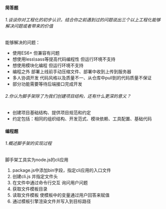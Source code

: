 #### 简答题

###### 1.谈谈你对工程化的初步认识，结合你之前遇到过的问题说出三个以上工程化能够解决问题或者带来的价值

能够解决的问题：
- 使用ES6+ 但兼容有问题
- 想使用less\sass等提高代码编程性 但运行环境不支持
- 想使用模块化编程 但运行环境不支持
- 编程之外 部署上线前手动压缩文件、部署中收到上传到服务器
- 多人协调开发 代码风格以及质量不一、从仓库中pull到的代码质量不保证
- 部分功能需要等待后端接口完成开发

###### 2.你认为脚手架除了为我们创建项目结构，还有什么更深的意义？

- 创建项目基础结构、提供项目规范和约定
- 约定包括：相同的组织结构、开发范式、模块依赖、工具配置、基础代码


#### 编程题

###### 1.概述脚手架的实现过程

脚手架工具实为node.js的cli应用

1. package.js中添加bin字段，指定cli应用的入口文件
2. 创建cli.js 并指定文件头
3. 在文件中通过命令行交互 询问用户问题
4. 获取文件模板目录
5. 读取文件模板 使模板中的变量通过用户回答来赋值
6. 通过模板引擎渲染文件并写入到目标路径

